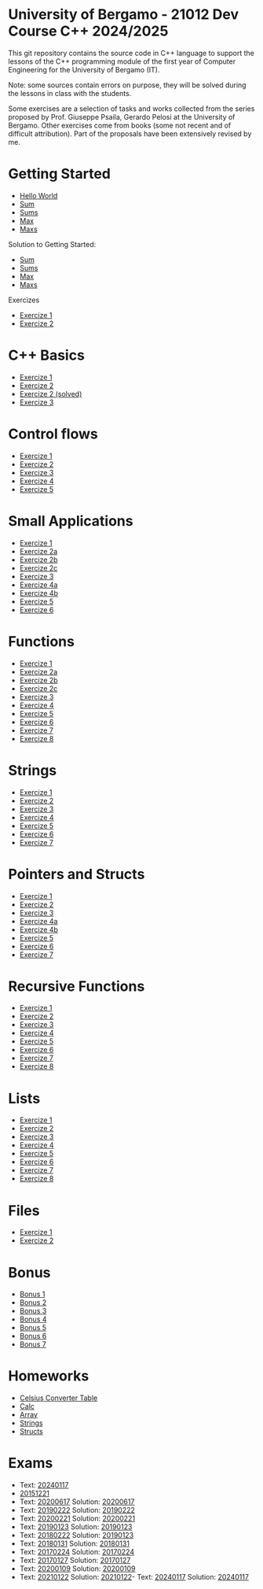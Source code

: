 # University of Bergamo - 21012 Dev Course C++ 2024/2025

This git repository contains the source code in C++ language to support the lessons of the C++ programming module of the first year of Computer Engineering for the University of Bergamo (IT).

Note: some sources contain errors on purpose, they will be solved during the lessons in class with the students.

Some exercises are a selection of tasks and works collected from the series proposed by Prof. Giuseppe Psaila, Gerardo Pelosi at the University of Bergamo. Other exercises come from books (some not recent and of difficult attribution). Part of the proposals have been extensively revised by me.

# Getting Started
- [Hello World](https://github.com/mauropelucchi/unibg_dev_courses_2024/blob/main/1_getting_started/hello_world.cpp)
- [Sum](https://github.com/mauropelucchi/unibg_dev_courses_2024/blob/main/1_getting_started/sum.cpp)
- [Sums](https://github.com/mauropelucchi/unibg_dev_courses_2024/blob/main/1_getting_started/sums.cpp)
- [Max](https://github.com/mauropelucchi/unibg_dev_courses_2024/blob/main/1_getting_started/max.cpp)
- [Maxs](https://github.com/mauropelucchi/unibg_dev_courses_2024/blob/main/1_getting_started/maxs.cpp)

Solution to Getting Started:
- [Sum](https://github.com/mauropelucchi/unibg_dev_courses_2024/blob/main/1_getting_started/sum_solved.cpp)
- [Sums](https://github.com/mauropelucchi/unibg_dev_courses_2024/blob/main/1_getting_started/sums_solved.cpp)
- [Max](https://github.com/mauropelucchi/unibg_dev_courses_2024/blob/main/1_getting_started/max_solved.cpp)
- [Maxs](https://github.com/mauropelucchi/unibg_dev_courses_2024/blob/main/1_getting_started/maxs_solved.cpp)

Exercizes
- [Exercize 1](https://github.com/mauropelucchi/unibg_dev_courses_2024/blob/main/1_getting_started/exercize_1.cpp)
- [Exercize 2](https://github.com/mauropelucchi/unibg_dev_courses_2024/blob/main/1_getting_started/exercize_2.cpp)

# C++ Basics
- [Exercize 1](https://github.com/mauropelucchi/unibg_dev_courses_2024/blob/main/2_1_c++_basics/exercize_1.cpp)
- [Exercize 2](https://github.com/mauropelucchi/unibg_dev_courses_2024/blob/main/2_1_c++_basics/exercize_2.cpp)
- [Exercize 2 (solved)](https://github.com/mauropelucchi/unibg_dev_courses_2024/blob/main/2_1_c++_basics/exercize_2_solved.cpp)
- [Exercize 3](https://github.com/mauropelucchi/unibg_dev_courses_2024/blob/main/2_1_c++_basics/exercize_3.cpp)

# Control flows
- [Exercize 1](https://github.com/mauropelucchi/unibg_dev_courses_2024/blob/main/2_2_control_flows/exercize_1.cpp)
- [Exercize 2](https://github.com/mauropelucchi/unibg_dev_courses_2024/blob/main/2_2_control_flows/exercize_2.cpp)
- [Exercize 3](https://github.com/mauropelucchi/unibg_dev_courses_2024/blob/main/2_2_control_flows/exercize_3.cpp)
- [Exercize 4](https://github.com/mauropelucchi/unibg_dev_courses_2024/blob/main/2_2_control_flows/exercize_4.cpp)
- [Exercize 5](https://github.com/mauropelucchi/unibg_dev_courses_2024/blob/main/2_2_control_flows/exercize_5.cpp)

# Small Applications
- [Exercize 1](https://github.com/mauropelucchi/unibg_dev_courses_2024/blob/main/3_small_applications/exercize_1.cpp)
- [Exercize 2a](https://github.com/mauropelucchi/unibg_dev_courses_2024/blob/main/3_small_applications/exercize_2_a.cpp)
- [Exercize 2b](https://github.com/mauropelucchi/unibg_dev_courses_2024/blob/main/3_small_applications/exercize_2_b.cpp)
- [Exercize 2c](https://github.com/mauropelucchi/unibg_dev_courses_2024/blob/main/3_small_applications/exercize_2_c.cpp)
- [Exercize 3](https://github.com/mauropelucchi/unibg_dev_courses_2024/blob/main/3_small_applications/exercize_3.cpp)
- [Exercize 4a](https://github.com/mauropelucchi/unibg_dev_courses_2024/blob/main/3_small_applications/exercize_4_a.cpp)
- [Exercize 4b](https://github.com/mauropelucchi/unibg_dev_courses_2024/blob/main/3_small_applications/exercize_4_b.cpp)
- [Exercize 5](https://github.com/mauropelucchi/unibg_dev_courses_2024/blob/main/3_small_applications/exercize_5.cpp)
- [Exercize 6](https://github.com/mauropelucchi/unibg_dev_courses_2024/blob/main/3_small_applications/exercize_6.cpp)

# Functions
- [Exercize 1](https://github.com/mauropelucchi/unibg_dev_courses_2024/blob/main/4_functions/exercize_1.cpp)
- [Exercize 2a](https://github.com/mauropelucchi/unibg_dev_courses_2024/blob/main/4_functions/exercize_2_a.cpp)
- [Exercize 2b](https://github.com/mauropelucchi/unibg_dev_courses_2024/blob/main/4_functions/exercize_2_b.cpp)
- [Exercize 2c](https://github.com/mauropelucchi/unibg_dev_courses_2024/blob/main/4_functions/exercize_2_c.cpp)
- [Exercize 3](https://github.com/mauropelucchi/unibg_dev_courses_2024/blob/main/4_functions/exercize_3.cpp)
- [Exercize 4](https://github.com/mauropelucchi/unibg_dev_courses_2024/blob/main/4_functions/exercize_4.cpp)
- [Exercize 5](https://github.com/mauropelucchi/unibg_dev_courses_2024/blob/main/4_functions/exercize_5.cpp)
- [Exercize 6](https://github.com/mauropelucchi/unibg_dev_courses_2024/blob/main/4_functions/exercize_6.cpp)
- [Exercize 7](https://github.com/mauropelucchi/unibg_dev_courses_2024/blob/main/4_functions/exercize_7.cpp)
- [Exercize 8](https://github.com/mauropelucchi/unibg_dev_courses_2024/blob/main/4_functions/exercize_8.cpp)

# Strings
- [Exercize 1](https://github.com/mauropelucchi/unibg_dev_courses_2024/blob/main/5_strings/exercize_1.cpp)
- [Exercize 2](https://github.com/mauropelucchi/unibg_dev_courses_2024/blob/main/5_strings/exercize_2.cpp)
- [Exercize 3](https://github.com/mauropelucchi/unibg_dev_courses_2024/blob/main/5_strings/exercize_3.cpp)
- [Exercize 4](https://github.com/mauropelucchi/unibg_dev_courses_2024/blob/main/5_strings/exercize_4.cpp)
- [Exercize 5](https://github.com/mauropelucchi/unibg_dev_courses_2024/blob/main/5_strings/exercize_5.cpp)
- [Exercize 6](https://github.com/mauropelucchi/unibg_dev_courses_2024/blob/main/5_strings/exercize_6.cpp)
- [Exercize 7](https://github.com/mauropelucchi/unibg_dev_courses_2024/blob/main/5_strings/exercize_7.cpp)


# Pointers and Structs
- [Exercize 1](https://github.com/mauropelucchi/unibg_dev_courses_2024/blob/main/6_pointers/exercize_1.cpp)
- [Exercize 2](https://github.com/mauropelucchi/unibg_dev_courses_2024/blob/main/6_pointers/exercize_2.cpp)
- [Exercize 3](https://github.com/mauropelucchi/unibg_dev_courses_2024/blob/main/6_pointers/exercize_3.cpp)
- [Exercize 4a](https://github.com/mauropelucchi/unibg_dev_courses_2024/blob/main/6_pointers/exercize_4_a.cpp)
- [Exercize 4b](https://github.com/mauropelucchi/unibg_dev_courses_2024/blob/main/6_pointers/exercize_4_b.cpp)
- [Exercize 5](https://github.com/mauropelucchi/unibg_dev_courses_2024/blob/main/6_pointers/exercize_5.cpp)
- [Exercize 6](https://github.com/mauropelucchi/unibg_dev_courses_2024/blob/main/6_pointers/exercize_6.cpp)
- [Exercize 7](https://github.com/mauropelucchi/unibg_dev_courses_2024/blob/main/6_pointers/exercize_7.cpp)


# Recursive Functions 
- [Exercize 1](https://github.com/mauropelucchi/unibg_dev_courses_2024/blob/main/7_recursive_functions/exercize_1.cpp)
- [Exercize 2](https://github.com/mauropelucchi/unibg_dev_courses_2024/blob/main/7_recursive_functions/exercize_2.cpp)
- [Exercize 3](https://github.com/mauropelucchi/unibg_dev_courses_2024/blob/main/7_recursive_functions/exercize_3.cpp)
- [Exercize 4](https://github.com/mauropelucchi/unibg_dev_courses_2024/blob/main/7_recursive_functions/exercize_4.cpp)
- [Exercize 5](https://github.com/mauropelucchi/unibg_dev_courses_2024/blob/main/7_recursive_functions/exercize_5.cpp)
- [Exercize 6](https://github.com/mauropelucchi/unibg_dev_courses_2024/blob/main/7_recursive_functions/exercize_6.cpp)
- [Exercize 7](https://github.com/mauropelucchi/unibg_dev_courses_2024/blob/main/7_recursive_functions/exercize_7.cpp)
- [Exercize 8](https://github.com/mauropelucchi/unibg_dev_courses_2024/blob/main/7_recursive_functions/exercize_8.cpp)


# Lists
- [Exercize 1](https://github.com/mauropelucchi/unibg_dev_courses_2024/blob/main/8a_lists/exercize_1.cpp)
- [Exercize 2](https://github.com/mauropelucchi/unibg_dev_courses_2024/blob/main/8a_lists/exercize_2.cpp)
- [Exercize 3](https://github.com/mauropelucchi/unibg_dev_courses_2024/blob/main/8a_lists/exercize_3.cpp)
- [Exercize 4](https://github.com/mauropelucchi/unibg_dev_courses_2024/blob/main/8a_lists/exercize_4.cpp)
- [Exercize 5](https://github.com/mauropelucchi/unibg_dev_courses_2024/blob/main/8a_lists/exercize_5.cpp)
- [Exercize 6](https://github.com/mauropelucchi/unibg_dev_courses_2024/blob/main/8a_lists/exercize_6.cpp)
- [Exercize 7](https://github.com/mauropelucchi/unibg_dev_courses_2024/blob/main/8a_lists/exercize_7.cpp)
- [Exercize 8](https://github.com/mauropelucchi/unibg_dev_courses_2024/blob/main/8a_lists/exercize_8.cpp)


# Files
- [Exercize 1](https://github.com/mauropelucchi/unibg_dev_courses_2024/blob/main/8b_files/exercize_1.cpp)
- [Exercize 2](https://github.com/mauropelucchi/unibg_dev_courses_2024/blob/main/8b_files/exercize_2.cpp)


# Bonus
- [Bonus 1](https://github.com/mauropelucchi/unibg_dev_courses_2024/blob/main/bonus/1_bonus.cpp)
- [Bonus 2](https://github.com/mauropelucchi/unibg_dev_courses_2024/blob/main/bonus/2_bonus.cpp)
- [Bonus 3](https://github.com/mauropelucchi/unibg_dev_courses_2024/blob/main/bonus/3_bonus.cpp)
- [Bonus 4](https://github.com/mauropelucchi/unibg_dev_courses_2024/blob/main/bonus/4_bonus.cpp)
- [Bonus 5](https://github.com/mauropelucchi/unibg_dev_courses_2024/blob/main/bonus/5_bonus.cpp)
- [Bonus 6](https://github.com/mauropelucchi/unibg_dev_courses_2024/blob/main/bonus/6_bonus.cpp)
- [Bonus 7](https://github.com/mauropelucchi/unibg_dev_courses_2024/blob/main/bonus/7_bonus.cpp)


# Homeworks
- [Celsius Converter Table](https://github.com/mauropelucchi/unibg_dev_courses_2024/blob/main/homeworks/1_celsius_converter_table.cpp)
- [Calc](https://github.com/mauropelucchi/unibg_dev_courses_2024/blob/main/homeworks/2_calc.cpp)
- [Array](https://github.com/mauropelucchi/unibg_dev_courses_2024/blob/main/homeworks/3_array.cpp)
- [Strings](https://github.com/mauropelucchi/unibg_dev_courses_2024/blob/main/homeworks/4_strings.cpp)
- [Structs](https://github.com/mauropelucchi/unibg_dev_courses_2024/blob/main/homeworks/5_structs.cpp)

# Exams
- Text: [20240117](https://github.com/mauropelucchi/unibg_dev_courses_2024/blob/main/exams/te20240117.pdf) 
- [20151221](https://github.com/mauropelucchi/unibg_dev_courses_2024/blob/main/exams/20151221.cpp)
- Text: [20200617](https://github.com/mauropelucchi/unibg_dev_courses_2024/blob/main/exams/te20200617.pdf) Solution: [20200617](https://github.com/mauropelucchi/unibg_dev_courses_2024/blob/main/exams/20200617.cpp)
- Text: [20190222](https://github.com/mauropelucchi/unibg_dev_courses_2024/blob/main/exams/te20190222.pdf) Solution: [20190222](https://github.com/mauropelucchi/unibg_dev_courses_2024/blob/main/exams/20190222.cpp)
- Text: [20200221](https://github.com/mauropelucchi/unibg_dev_courses_2024/blob/main/exams/te20200221.pdf) Solution: [20200221](https://github.com/mauropelucchi/unibg_dev_courses_2024/blob/main/exams/20200221.cpp)
- Text: [20190123](https://github.com/mauropelucchi/unibg_dev_courses_2024/blob/main/exams/te20190123.pdf) Solution: [20190123](https://github.com/mauropelucchi/unibg_dev_courses_2024/blob/main/exams/20190123.cpp)
- Text: [20180222](https://github.com/mauropelucchi/unibg_dev_courses_2024/blob/main/exams/te20180222.pdf) Solution: [20190123](https://github.com/mauropelucchi/unibg_dev_courses_2024/blob/main/exams/20180222.cpp)
- Text: [20180131](https://github.com/mauropelucchi/unibg_dev_courses_2024/blob/main/exams/te20180131.pdf) Solution: [20180131](https://github.com/mauropelucchi/unibg_dev_courses_2024/blob/main/exams/20180131.cpp)
- Text: [20170224](https://github.com/mauropelucchi/unibg_dev_courses_2024/blob/main/exams/te20170224.pdf) Solution: [20170224](https://github.com/mauropelucchi/unibg_dev_courses_2024/blob/main/exams/20170224.cpp)
- Text: [20170127](https://github.com/mauropelucchi/unibg_dev_courses_2024/blob/main/exams/te20170127.pdf) Solution: [20170127](https://github.com/mauropelucchi/unibg_dev_courses_2024/blob/main/exams/20170127.cpp)
- Text: [20200109](https://github.com/mauropelucchi/unibg_dev_courses_2024/blob/main/exams/te20200109.pdf) Solution: [20200109](https://github.com/mauropelucchi/unibg_dev_courses_2024/blob/main/exams/20200109.cpp)
- Text: [20210122](https://github.com/mauropelucchi/unibg_dev_courses_2024/blob/main/exams/te20210122.pdf) Solution: [20210122](https://github.com/mauropelucchi/unibg_dev_courses_2024/blob/main/exams/te20210122.pdf)- Text: [20240117](https://github.com/mauropelucchi/unibg_dev_courses_2024/blob/main/exams/te20240117.pdf) Solution: [20240117](https://github.com/mauropelucchi/unibg_dev_courses_2024/blob/main/exams/20240117.cpp)